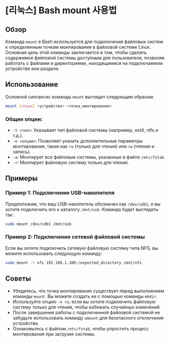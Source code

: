 # [리눅스] Bash mount 사용법

## Обзор
Команда `mount` в Bash используется для подключения файловых систем к определенным точкам монтирования в файловой системе Linux. Основная цель этой команды заключается в том, чтобы сделать содержимое файловой системы доступным для пользователя, позволяя работать с файлами и директориями, находящимися на подключаемом устройстве или разделе.

## Использование
Основной синтаксис команды `mount` выглядит следующим образом:

```bash
mount [опции] <устройство> <точка_монтирования>
```

### Общие опции:
- `-t <тип>`: Указывает тип файловой системы (например, ext4, ntfs и т.д.).
- `-o <опции>`: Позволяет указать дополнительные параметры монтирования, такие как `ro` (только для чтения) или `rw` (чтение и запись).
- `-a`: Монтирует все файловые системы, указанные в файле `/etc/fstab`.
- `-r`: Монтирует файловую систему только для чтения.

## Примеры
### Пример 1: Подключение USB-накопителя
Предположим, что ваш USB-накопитель обозначен как `/dev/sdb1`, и вы хотите подключить его к каталогу `/mnt/usb`. Команда будет выглядеть так:

```bash
sudo mount /dev/sdb1 /mnt/usb
```

### Пример 2: Подключение сетевой файловой системы
Если вы хотите подключить сетевую файловую систему типа NFS, вы можете использовать следующую команду:

```bash
sudo mount -t nfs 192.168.1.100:/exported_directory /mnt/nfs
```

## Советы
- Убедитесь, что точка монтирования существует перед выполнением команды `mount`. Вы можете создать ее с помощью команды `mkdir`.
- Используйте опцию `-o ro`, если вы хотите подключить файловую систему только для чтения, чтобы избежать случайных изменений.
- После завершения работы с подключенной файловой системой не забудьте использовать команду `umount` для безопасного отключения устройства.
- Ознакомьтесь с файлом `/etc/fstab`, чтобы упростить процесс монтирования при загрузке системы.